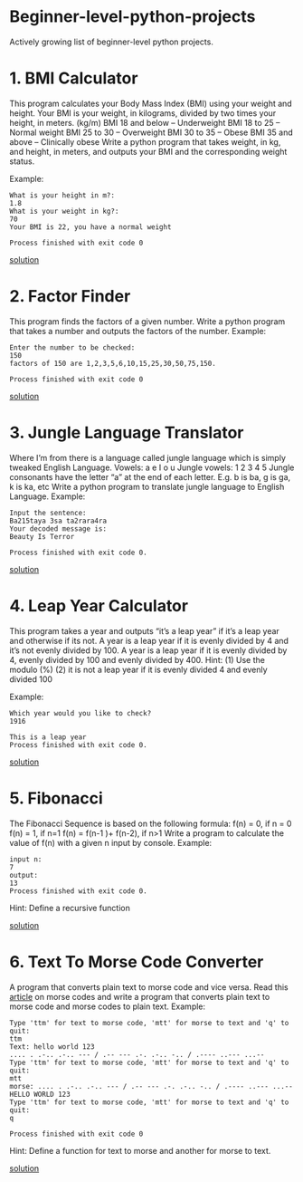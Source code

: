 # Beginner-level-python-projects
Actively growing list of beginner-level python projects.


# 1.	 BMI Calculator
This program calculates your Body Mass Index (BMI) using your weight and height. Your BMI is your weight, in kilograms, divided by two times your height, in meters. (kg/m)
BMI 18 and below – Underweight
BMI 18 to 25 – Normal weight
BMI 25 to 30 – Overweight
BMI 30 to 35 – Obese
BMI 35 and above – Clinically obese
Write a python program that takes weight, in kg, and height, in meters, and outputs your BMI and the corresponding weight status. 

Example:

```
What is your height in m?: 
1.8
What is your weight in kg?: 
70
Your BMI is 22, you have a normal weight

Process finished with exit code 0 
```

[solution](Bmicalculator.py)

# 2.	Factor Finder
This program finds the factors of a given number.
Write a python program that takes a number and outputs the factors of the number.
Example:

```
Enter the number to be checked: 
150
factors of 150 are 1,2,3,5,6,10,15,25,30,50,75,150.

Process finished with exit code 0 
```

[solution](factor_finder.py)

# 3.	Jungle Language Translator
Where I’m from there is a language called jungle language which is simply tweaked English Language.
Vowels: a e I o u
Jungle vowels: 1 2 3 4 5
Jungle consonants have the letter “a” at the end of each letter. E.g. b is ba, g is ga, k is ka, etc
Write a python program to translate jungle language to English Language.
Example:

```
Input the sentence: 
Ba215taya 3sa ta2rara4ra
Your decoded message is: 
Beauty Is Terror

Process finished with exit code 0.
```

[solution](jungle_language_translator.py)

# 4.	Leap Year Calculator
This program takes a year and outputs “it’s a leap year” if it’s a leap year and otherwise if its not.
A year is a leap year if it is evenly divided by 4 and it’s not evenly divided by 100.
A year is a leap year if it is evenly divided by 4, evenly divided by 100 and evenly divided by 400.
Hint: (1) Use the modulo (%)
(2) it is not a leap year if it is evenly divided 4 and evenly divided 100

Example:

```
Which year would you like to check? 
1916

This is a leap year
Process finished with exit code 0.
```

[solution](leap_year_calculator.py)

# 5.	Fibonacci
The Fibonacci Sequence is based on the following formula:
f(n) = 0, if n = 0 
f(n) = 1, if n=1
 f(n) = f(n-1 )+ f(n-2), if n>1
Write a program to calculate the value of f(n) with a given n input by console.
Example:
``` 
input n:
7
output:
13
Process finished with exit code 0.
```
Hint: Define a recursive function

[solution](fibonacci.py)

# 6. Text To Morse Code Converter
A program that converts plain text to morse code and vice versa.
Read this [article](https://en.wikipedia.org/wiki/Morse_code) on morse codes and write a program that converts plain text to morse code and morse codes to plain text.
Example:
 ```
Type 'ttm' for text to morse code, 'mtt' for morse to text and 'q' to quit:
ttm
Text: hello world 123
.... . .-.. .-.. --- / .-- --- .-. .-.. -.. / .---- ..--- ...-- 
Type 'ttm' for text to morse code, 'mtt' for morse to text and 'q' to quit:
mtt
morse: .... . .-.. .-.. --- / .-- --- .-. .-.. -.. / .---- ..--- ...--
HELLO WORLD 123
Type 'ttm' for text to morse code, 'mtt' for morse to text and 'q' to quit:
q

Process finished with exit code 0

```
Hint: Define a function for text to morse and another for morse to text.

[solution](text_to_morse_code.py)
